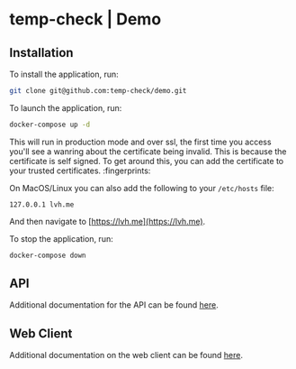 # temp-check | Demo

## Installation

To install the application, run:

```bash
git clone git@github.com:temp-check/demo.git
```

To launch the application, run:

```bash
docker-compose up -d
```

This will run in production mode and over ssl, the first time you access you'll see a wanring about the certificate being invalid. This is because the certificate is self signed. To get around this, you can add the certificate to your trusted certificates. :fingerprints:

On MacOS/Linux you can also add the following to your `/etc/hosts` file:

```
127.0.0.1 lvh.me
```

And then navigate to [https://lvh.me](https://lvh.me).

To stop the application, run:

```bash
docker-compose down
```

## API

Additional documentation for the API can be found [here](https://github.com/temp-check/api).

## Web Client

Additional documentation on the web client can be found [here](https://github.com/temp-check/web).
